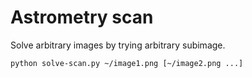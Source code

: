 # Astrometry scan

Solve arbitrary images by trying arbitrary subimage.

```sh
python solve-scan.py ~/image1.png [~/image2.png ...]
```
